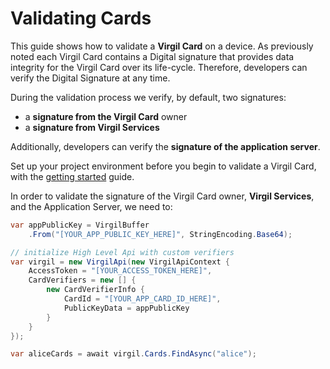 # Validating Cards

This guide shows how to validate a **Virgil Card** on a device. As previously noted each Virgil Card contains a Digital signature that provides data integrity for the Virgil Card over its life-cycle. Therefore, developers can verify the Digital Signature at any time.

During the validation process we verify, by default, two signatures:
- a **signature from the Virgil Card** owner
- a **signature from Virgil Services**

Additionally, developers can verify the **signature of the application server**.

Set up your project environment before you begin to validate a Virgil Card, with the [getting started](https://github.com/VirgilSecurity/virgil-sdk-net/blob/v4/documentation/guides/configuration/client.md) guide.

In order to validate the signature of the Virgil Card owner, **Virgil Services**, and the Application Server, we need to:

```cs
var appPublicKey = VirgilBuffer
    .From("[YOUR_APP_PUBLIC_KEY_HERE]", StringEncoding.Base64);

// initialize High Level Api with custom verifiers
var virgil = new VirgilApi(new VirgilApiContext {
    AccessToken = "[YOUR_ACCESS_TOKEN_HERE]",
    CardVerifiers = new [] {
        new CardVerifierInfo {
            CardId = "[YOUR_APP_CARD_ID_HERE]",
            PublicKeyData = appPublicKey
        }
    }
});

var aliceCards = await virgil.Cards.FindAsync("alice");
```
